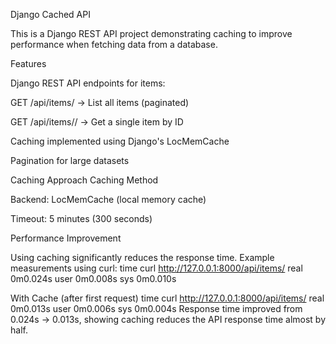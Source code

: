 Django Cached API

This is a Django REST API project demonstrating caching to improve performance when fetching data from a database.

Features

Django REST API endpoints for items:

GET /api/items/ → List all items (paginated)

GET /api/items/<id>/ → Get a single item by ID

Caching implemented using Django's LocMemCache

Pagination for large datasets

Caching Approach
Caching Method

Backend: LocMemCache (local memory cache)

Timeout: 5 minutes (300 seconds)

Performance Improvement

Using caching significantly reduces the response time. Example measurements using curl:
time curl http://127.0.0.1:8000/api/items/
real    0m0.024s
user    0m0.008s
sys     0m0.010s

With Cache (after first request)
time curl http://127.0.0.1:8000/api/items/
real    0m0.013s
user    0m0.006s
sys     0m0.004s
Response time improved from 0.024s → 0.013s, showing caching reduces the API response time almost by half.
